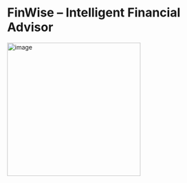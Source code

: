 ﻿# FinWise – Intelligent Financial Advisor

<img width="310" height="310" alt="image" src="https://github.com/user-attachments/assets/4019df48-5907-4963-8423-5915f6013a3c" />

